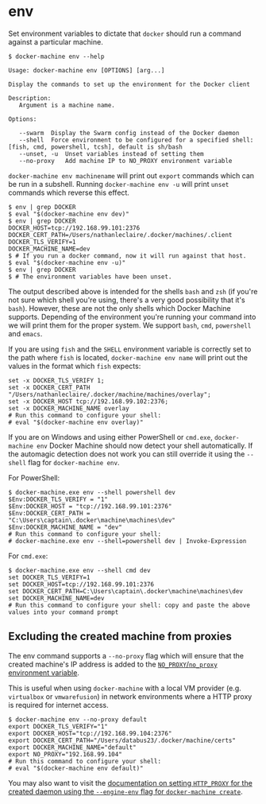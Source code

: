 <!--[metadata]>
+++
title = "env"
description = "Set environment variables on a machine"
keywords = ["machine, env, subcommand"]
[menu.main]
parent="smn_machine_subcmds"
+++
<![end-metadata]-->

# env

Set environment variables to dictate that `docker` should run a command against
a particular machine.

    $ docker-machine env --help

    Usage: docker-machine env [OPTIONS] [arg...]

    Display the commands to set up the environment for the Docker client

    Description:
       Argument is a machine name.

    Options:

       --swarm	Display the Swarm config instead of the Docker daemon
       --shell 	Force environment to be configured for a specified shell: [fish, cmd, powershell, tcsh], default is sh/bash
       --unset, -u	Unset variables instead of setting them
       --no-proxy	Add machine IP to NO_PROXY environment variable

`docker-machine env machinename` will print out `export` commands which can be
run in a subshell. Running `docker-machine env -u` will print `unset` commands
which reverse this effect.

    $ env | grep DOCKER
    $ eval "$(docker-machine env dev)"
    $ env | grep DOCKER
    DOCKER_HOST=tcp://192.168.99.101:2376
    DOCKER_CERT_PATH=/Users/nathanleclaire/.docker/machines/.client
    DOCKER_TLS_VERIFY=1
    DOCKER_MACHINE_NAME=dev
    $ # If you run a docker command, now it will run against that host.
    $ eval "$(docker-machine env -u)"
    $ env | grep DOCKER
    $ # The environment variables have been unset.

The output described above is intended for the shells `bash` and `zsh` (if
you're not sure which shell you're using, there's a very good possibility that
it's `bash`). However, these are not the only shells which Docker Machine
supports. Depending of the environment you're running your command into we will print them for the proper system.
 We support `bash`, `cmd`, `powershell` and `emacs`.

If you are using `fish` and the `SHELL` environment variable is correctly set to
the path where `fish` is located, `docker-machine env name` will print out the
values in the format which `fish` expects:

    set -x DOCKER_TLS_VERIFY 1;
    set -x DOCKER_CERT_PATH "/Users/nathanleclaire/.docker/machine/machines/overlay";
    set -x DOCKER_HOST tcp://192.168.99.102:2376;
    set -x DOCKER_MACHINE_NAME overlay
    # Run this command to configure your shell:
    # eval "$(docker-machine env overlay)"

If you are on Windows and using either PowerShell or `cmd.exe`, `docker-machine env`
 Docker Machine should now detect your shell automatically. If the automagic detection does not work you
  can still override it using the `--shell` flag for `docker-machine env`.

For PowerShell:

    $ docker-machine.exe env --shell powershell dev
    $Env:DOCKER_TLS_VERIFY = "1"
    $Env:DOCKER_HOST = "tcp://192.168.99.101:2376"
    $Env:DOCKER_CERT_PATH = "C:\Users\captain\.docker\machine\machines\dev"
    $Env:DOCKER_MACHINE_NAME = "dev"
    # Run this command to configure your shell:
    # docker-machine.exe env --shell=powershell dev | Invoke-Expression

For `cmd.exe`:

    $ docker-machine.exe env --shell cmd dev
    set DOCKER_TLS_VERIFY=1
    set DOCKER_HOST=tcp://192.168.99.101:2376
    set DOCKER_CERT_PATH=C:\Users\captain\.docker\machine\machines\dev
    set DOCKER_MACHINE_NAME=dev
    # Run this command to configure your shell: copy and paste the above values into your command prompt

## Excluding the created machine from proxies

The env command supports a `--no-proxy` flag which will ensure that the created
machine's IP address is added to the [`NO_PROXY`/`no_proxy` environment
variable](https://wiki.archlinux.org/index.php/Proxy_settings).

This is useful when using `docker-machine` with a local VM provider (e.g.
`virtualbox` or `vmwarefusion`) in network environments where a HTTP proxy is
required for internet access.

    $ docker-machine env --no-proxy default
    export DOCKER_TLS_VERIFY="1"
    export DOCKER_HOST="tcp://192.168.99.104:2376"
    export DOCKER_CERT_PATH="/Users/databus23/.docker/machine/certs"
    export DOCKER_MACHINE_NAME="default"
    export NO_PROXY="192.168.99.104"
    # Run this command to configure your shell:
    # eval "$(docker-machine env default)"

You may also want to visit the [documentation on setting `HTTP_PROXY` for the
created daemon using the `--engine-env` flag for `docker-machine
create`](/machine/reference/create.md#specifying-configuration-options-for-the-created-docker-engine).
